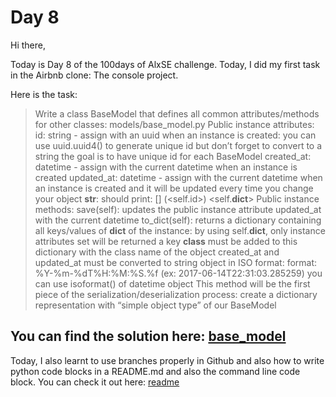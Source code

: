 # Day 8

Hi there,

Today is Day 8 of the 100days of AlxSE challenge. Today, I did my first task in the Airbnb clone: The console project.

Here is the task:

> Write a class BaseModel that defines all common attributes/methods for other classes:
> models/base_model.py
> Public instance attributes:
> id: string - assign with an uuid when an instance is created:
> you can use uuid.uuid4() to generate unique id but don’t forget to convert to a string
> the goal is to have unique id for each BaseModel
> created_at: datetime - assign with the current datetime when an instance is created
> updated_at: datetime - assign with the current datetime when an instance is created and it will be updated every time you change your object
> **str**: should print: [<class name>] (<self.id>) <self.**dict**>
> Public instance methods:
> save(self): updates the public instance attribute updated_at with the current datetime
> to_dict(self): returns a dictionary containing all keys/values of **dict** of the instance:
> by using self.**dict**, only instance attributes set will be returned
> a key **class** must be added to this dictionary with the class name of the object
> created_at and updated_at must be converted to string object in ISO format:
> format: %Y-%m-%dT%H:%M:%S.%f (ex: 2017-06-14T22:31:03.285259)
> you can use isoformat() of datetime object
> This method will be the first piece of the serialization/deserialization process: create a dictionary representation with “simple object type” of our BaseModel

## You can find the solution here: [base_model][def]

[def]: https://github.com/VictorNalu/AirBnB_clone/blob/4093d226cb21a85beee1c654ae8bc51bdf2e6b90/models/base_model.py

Today, I also learnt to use branches properly in Github and also how to write python code blocks in a README.md and also the command line code block. You can check it out here: [readme][def]

[def]: https://github.com/VictorNalu/AirBnB_clone/blob/4093d226cb21a85beee1c654ae8bc51bdf2e6b90/README.md
